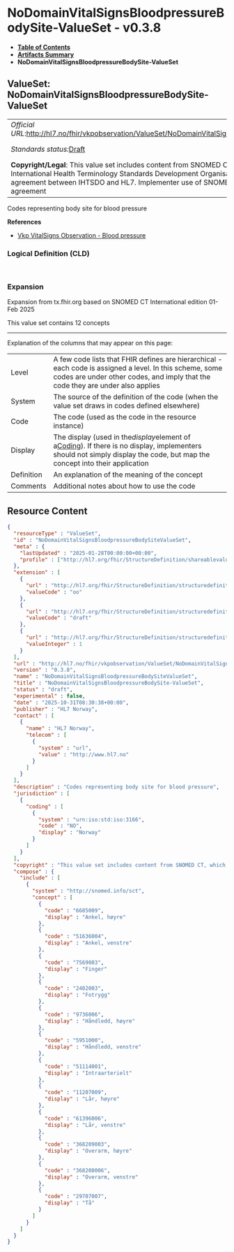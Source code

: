 # NoDomainVitalSignsBloodpressureBodySite-ValueSet - v0.3.8

* [**Table of Contents**](toc.md)
* [**Artifacts Summary**](artifacts.md)
* **NoDomainVitalSignsBloodpressureBodySite-ValueSet**

## ValueSet: NoDomainVitalSignsBloodpressureBodySite-ValueSet 

| | | |
| :--- | :--- | :--- |
| *Official URL*:http://hl7.no/fhir/vkpobservation/ValueSet/NoDomainVitalSignsBloodpressureBodySiteValueSet | *Version*:0.3.8 | |
| *Standards status:*[Draft](http://hl7.org/fhir/R4/versions.html#std-process) | [Maturity Level](http://hl7.org/fhir/versions.html#maturity): 1 | *Computable Name*:NoDomainVitalSignsBloodpressureBodySiteValueSet |
| **Copyright/Legal**: This value set includes content from SNOMED CT, which is copyright © 2002+ International Health Terminology Standards Development Organisation (IHTSDO), and distributed by agreement between IHTSDO and HL7. Implementer use of SNOMED CT is not covered by this agreement | | |

 
Codes representing body site for blood pressure 

 **References** 

* [Vkp VitalSigns Observation - Blood pressure](StructureDefinition-vkp-Observation-Bloodpressure.md)

### Logical Definition (CLD)

 

### Expansion

Expansion from tx.fhir.org based on SNOMED CT International edition 01-Feb 2025

This value set contains 12 concepts

-------

 Explanation of the columns that may appear on this page: 

| | |
| :--- | :--- |
| Level | A few code lists that FHIR defines are hierarchical - each code is assigned a level. In this scheme, some codes are under other codes, and imply that the code they are under also applies |
| System | The source of the definition of the code (when the value set draws in codes defined elsewhere) |
| Code | The code (used as the code in the resource instance) |
| Display | The display (used in the*display*element of a[Coding](http://hl7.org/fhir/R4/datatypes.html#Coding)). If there is no display, implementers should not simply display the code, but map the concept into their application |
| Definition | An explanation of the meaning of the concept |
| Comments | Additional notes about how to use the code |



## Resource Content

```json
{
  "resourceType" : "ValueSet",
  "id" : "NoDomainVitalSignsBloodpressureBodySiteValueSet",
  "meta" : {
    "lastUpdated" : "2025-01-28T00:00:00+00:00",
    "profile" : ["http://hl7.org/fhir/StructureDefinition/shareablevalueset"]
  },
  "extension" : [
    {
      "url" : "http://hl7.org/fhir/StructureDefinition/structuredefinition-wg",
      "valueCode" : "oo"
    },
    {
      "url" : "http://hl7.org/fhir/StructureDefinition/structuredefinition-standards-status",
      "valueCode" : "draft"
    },
    {
      "url" : "http://hl7.org/fhir/StructureDefinition/structuredefinition-fmm",
      "valueInteger" : 1
    }
  ],
  "url" : "http://hl7.no/fhir/vkpobservation/ValueSet/NoDomainVitalSignsBloodpressureBodySiteValueSet",
  "version" : "0.3.8",
  "name" : "NoDomainVitalSignsBloodpressureBodySiteValueSet",
  "title" : "NoDomainVitalSignsBloodpressureBodySite-ValueSet",
  "status" : "draft",
  "experimental" : false,
  "date" : "2025-10-31T08:30:38+00:00",
  "publisher" : "HL7 Norway",
  "contact" : [
    {
      "name" : "HL7 Norway",
      "telecom" : [
        {
          "system" : "url",
          "value" : "http://www.hl7.no"
        }
      ]
    }
  ],
  "description" : "Codes representing body site for blood pressure",
  "jurisdiction" : [
    {
      "coding" : [
        {
          "system" : "urn:iso:std:iso:3166",
          "code" : "NO",
          "display" : "Norway"
        }
      ]
    }
  ],
  "copyright" : "This value set includes content from SNOMED CT, which is copyright © 2002+ International Health Terminology Standards Development Organisation (IHTSDO), and distributed by agreement between IHTSDO and HL7. Implementer use of SNOMED CT is not covered by this agreement",
  "compose" : {
    "include" : [
      {
        "system" : "http://snomed.info/sct",
        "concept" : [
          {
            "code" : "6685009",
            "display" : "Ankel, høyre"
          },
          {
            "code" : "51636004",
            "display" : "Ankel, venstre"
          },
          {
            "code" : "7569003",
            "display" : "Finger"
          },
          {
            "code" : "2402003",
            "display" : "Fotrygg"
          },
          {
            "code" : "9736006",
            "display" : "Håndledd, høyre"
          },
          {
            "code" : "5951000",
            "display" : "Håndledd, venstre"
          },
          {
            "code" : "51114001",
            "display" : "Intraarterielt"
          },
          {
            "code" : "11207009",
            "display" : "Lår, høyre"
          },
          {
            "code" : "61396006",
            "display" : "Lår, venstre"
          },
          {
            "code" : "368209003",
            "display" : "Overarm, høyre"
          },
          {
            "code" : "368208006",
            "display" : "Overarm, venstre"
          },
          {
            "code" : "29707007",
            "display" : "Tå"
          }
        ]
      }
    ]
  }
}

```
